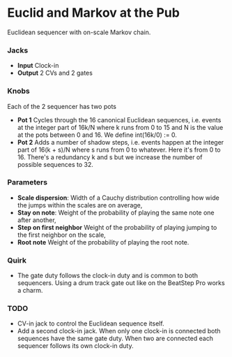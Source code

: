 # Euclid and Markov at the Pub

Euclidean sequencer with on-scale Markov chain.

### Jacks

- **Input** Clock-in
- **Output** 2 CVs and 2 gates

### Knobs

Each of the 2 sequencer has two pots

- **Pot 1** Cycles through the 16 canonical Euclidean sequences, i.e. events at the integer part of 16k/N where k runs from 0 to 15 and N is the value at the pots between 0 and 16. We define int(16k/0) := 0.
- **Pot 2** Adds a number of shadow steps, i.e. events happen at the integer part of 16(k + s)/N where s runs from 0 to whatever. Here it's from 0 to 16. There's a redundancy k and s but we increase the number of possible sequences to 32.


### Parameters

- **Scale dispersion**: Width of a Cauchy distribution controlling how wide the jumps within the scales are on average,
- **Stay on note**: Weight of the probability of playing the same note one after another,
- **Step on first neighbor** Weight of the probability of playing jumping to the first neighbor on the scale,
- **Root note** Weight of the probability of playing the root note.

### Quirk

- The gate duty follows the clock-in duty and is common to both sequencers. Using a drum track gate out like on the BeatStep Pro works a charm.

### TODO

- CV-in jack to control the Euclidean sequence itself.
- Add a second clock-in jack. When only one clock-in is connected both sequences have the same gate duty. When two are connected each sequencer follows its own clock-in duty.
